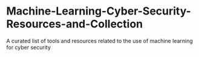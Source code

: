 # Machine-Learning-Cyber-Security-Resources-and-Collection
A curated list of tools and resources related to the use of machine learning for cyber security

